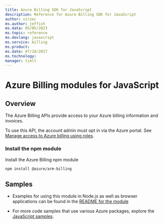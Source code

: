 ```yaml
---
title: Azure Billing SDK for JavaScript
description: Reference for Azure Billing SDK for JavaScript
author: xirzec
ms.author: jeffish
ms.data: 05/05/2023
ms.topic: reference
ms.devlang: javascript
ms.service: billing
ms.product: 
ms.date: 07/18/2017
ms.technology: 
manager: timlt
---
```

# Azure Billing modules for JavaScript

## Overview
The Azure Billing APIs provide access to your Azure billing information and invoices.

To use this API, the account admin must opt in via the Azure portal. See [Manage access to Azure billing using roles](https://docs.microsoft.com/azure/billing/billing-manage-access).

### Install the npm module 

Install the Azure Billing npm module 

```bash
npm install @azure/arm-billing
```

## Samples

* Examples for using this module in Node.js as well as browser applications can be found in the [README for the module](https://www.npmjs.com/package/@azure/arm-billing)

* For more code samples that use various Azure packages, explore the [JavaScript samples](https://docs.microsoft.com/samples/browse/?languages=javascript).